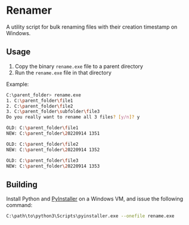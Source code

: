 # Renamer

A utility script for bulk renaming files with their creation timestamp on Windows.

## Usage

1. Copy the binary `rename.exe` file to a parent directory
2. Run the `rename.exe` file in that directory

Example:

```sh
C:\parent_folder> rename.exe
1. C:\parent_folder\file1
2. C:\parent_folder\file2
3. C:\parent_folder\subfolder\file3
Do you really want to rename all 3 files? [y/n]? y

OLD: C:\parent_folder\file1
NEW: C:\parent_folder\20220914 1351

OLD: C:\parent_folder\file2
NEW: C:\parent_folder\20220914 1352

OLD: C:\parent_folder\file3
NEW: C:\parent_folder\20220914 1353
```

## Building

Install Python and [PyInstaller](https://pypi.org/project/pyinstaller/) on a Windows VM, and issue the following command:

```sh
C:\path\to\python3\Scripts\pyinstaller.exe --onefile rename.exe
```
